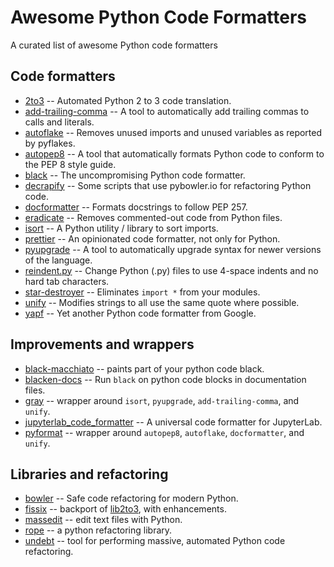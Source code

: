 # Awesome Python Code Formatters

A curated list of awesome Python code formatters

## Code formatters

+ [2to3](https://docs.python.org/2/library/2to3.html) -- Automated Python 2 to 3 code translation.
+ [add-trailing-comma](https://github.com/asottile/add-trailing-comma) -- A tool to automatically add trailing commas to calls and literals.
+ [autoflake](https://github.com/myint/autoflake) -- Removes unused imports and unused variables as reported by pyflakes.
+ [autopep8](https://github.com/hhatto/autopep8) -- A tool that automatically formats Python code to conform to the PEP 8 style guide.
+ [black](https://github.com/python/black) -- The uncompromising Python code formatter.
+ [decrapify](https://github.com/craigds/decrapify) -- Some scripts that use pybowler.io for refactoring Python code.
+ [docformatter](https://github.com/myint/docformatter) -- Formats docstrings to follow PEP 257.
+ [eradicate](https://github.com/myint/eradicate) -- Removes commented-out code from Python files.
+ [isort](https://github.com/timothycrosley/isort) -- A Python utility / library to sort imports.
+ [prettier](https://github.com/prettier/prettier) -- An opinionated code formatter, not only for Python.
+ [pyupgrade](https://github.com/asottile/pyupgrade) -- A tool to automatically upgrade syntax for newer versions of the language.
+ [reindent.py](https://github.com/python/cpython/blob/master/Tools/scripts/reindent.py) -- Change Python (.py) files to use 4-space indents and no hard tab characters.
+ [star-destroyer](https://github.com/zestyping/star-destroyer) -- Eliminates `import *` from your modules.
+ [unify](https://github.com/myint/unify) -- Modifies strings to all use the same quote where possible.
+ [yapf](https://github.com/google/yapf) -- Yet another Python code formatter from Google.

## Improvements and wrappers

+ [black-macchiato](https://github.com/wbolster/black-macchiato) -- paints part of your python code black.
+ [blacken-docs](https://github.com/asottile/blacken-docs) -- Run `black` on python code blocks in documentation files.
+ [gray](https://github.com/dizballanze/gray) -- wrapper around `isort`, `pyupgrade`, `add-trailing-comma`, and `unify`.
+ [jupyterlab_code_formatter](https://github.com/ryantam626/jupyterlab_code_formatter) -- A universal code formatter for JupyterLab.
+ [pyformat](https://github.com/myint/pyformat) -- wrapper around `autopep8`, `autoflake`, `docformatter`, and `unify`.

## Libraries and refactoring

+ [bowler](https://github.com/facebookincubator/Bowler) -- Safe code refactoring for modern Python.
+ [fissix](https://github.com/jreese/fissix) -- backport of [lib2to3](https://docs.python.org/2/library/2to3.html), with enhancements.
+ [massedit](https://github.com/elmotec/massedit) -- edit text files with Python.
+ [rope](https://github.com/python-rope/rope) -- a python refactoring library.
+ [undebt](https://github.com/Yelp/undebt) -- tool for performing massive, automated Python code refactoring.
